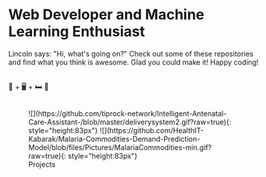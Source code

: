 # Web Developer and Machine Learning Enthusiast

<!--![Tiprock network](https://github.com/tiprock-network/tiprock-network/blob/main/codecycle.png?raw=true)-->
<p>Lincoln says: "Hi, what's going on?" Check out some of these repositories and find what you think is awesome. Glad you could make it! Happy coding!</p>
<br>
🍝 + 🖥️ + 🛏️  🔄
<br>
<br>

<figure markdown>
![](https://github.com/tiprock-network/Intelligent-Antenatal-Care-Assistant-/blob/master/deliverysystem2.gif?raw=true){: style="height:83px"}
![](https://github.com/HealthIT-Kabarak/Malaria-Commodities-Demand-Prediction-Model/blob/files/Pictures/MalariaCommodities-min.gif?raw=true){: style="height:83px"}
  <figcaption>Projects</figcaption>
</figure>


